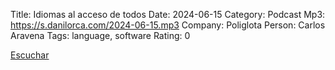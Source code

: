 Title: Idiomas al acceso de todos
Date: 2024-06-15
Category: Podcast
Mp3: https://s.danilorca.com/2024-06-15.mp3
Company: Poliglota
Person: Carlos Aravena
Tags: language, software
Rating: 0

<a href="https://s.danilorca.com/2024-06-15.mp3" type="audio/mpeg">
Escuchar
</a>
